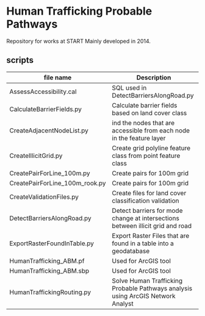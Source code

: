 # Human Trafficking Probable Pathways

Repository for works at START
Mainly developed in 2014.

## scripts

| file name     | Description                    |
| ------------- | ------------------------------ |
| AssessAccessibility.cal | SQL used in DetectBarriersAlongRoad.py |
| CalculateBarrierFields.py | Calculate barrier fields based on land cover class |
| CreateAdjacentNodeList.py | ind the nodes that are accessible from each node in the feature layer |
| CreateIllicitGrid.py | Create grid polyline feature class from point feature class |
| CreatePairForLine_100m.py | Create pairs for 100m grid |
| CreatePairForLine_100m_rook.py | Create pairs for 100m grid |
| CreateValidationFiles.py | Create files for land cover classification validation |
| DetectBarriersAlongRoad.py | Detect barriers for mode change at intersections between illicit grid and road |
| ExportRasterFoundInTable.py | Export Raster Files that are found in a table into a geodatabase  |
| HumanTrafficking_ABM.pf | Used for ArcGIS tool |
| HumanTrafficking_ABM.sbp | Used for ArcGIS tool |
| HumanTraffickingRouting.py | Solve Human Trafficking Probable Pathways analysis using ArcGIS Network Analyst |